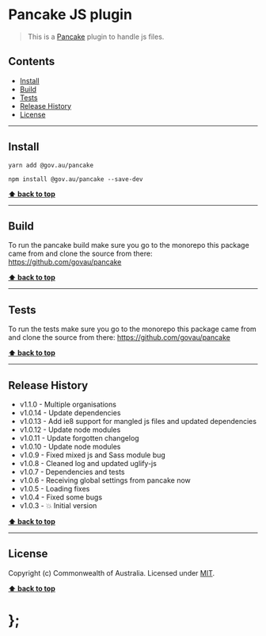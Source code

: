 Pancake JS plugin
=================

> This is a [Pancake](https://github.com/govau/pancake) plugin to handle js files.


## Contents

* [Install](#install)
* [Build](#build)
* [Tests](#tests)
* [Release History](#release-history)
* [License](#license)


----------------------------------------------------------------------------------------------------------------------------------------------------------------


## Install


```shell
yarn add @gov.au/pancake
```

```shell
npm install @gov.au/pancake --save-dev
```


**[⬆ back to top](#contents)**


----------------------------------------------------------------------------------------------------------------------------------------------------------------


## Build

To run the pancake build make sure you go to the monorepo this package came from and clone the source from there: https://github.com/govau/pancake


**[⬆ back to top](#contents)**


----------------------------------------------------------------------------------------------------------------------------------------------------------------


## Tests

To run the tests make sure you go to the monorepo this package came from and clone the source from there: https://github.com/govau/pancake


**[⬆ back to top](#contents)**


----------------------------------------------------------------------------------------------------------------------------------------------------------------


## Release History

* v1.1.0  - Multiple organisations
* v1.0.14 - Update dependencies
* v1.0.13 - Add ie8 support for mangled js files and updated dependencies
* v1.0.12 - Update node modules
* v1.0.11 - Update forgotten changelog
* v1.0.10 - Update node modules
* v1.0.9  - Fixed mixed js and Sass module bug
* v1.0.8  - Cleaned log and updated uglify-js
* v1.0.7  - Dependencies and tests
* v1.0.6  - Receiving global settings from pancake now
* v1.0.5  - Loading fixes
* v1.0.4  - Fixed some bugs
* v1.0.3  - 💥 Initial version


**[⬆ back to top](#contents)**


----------------------------------------------------------------------------------------------------------------------------------------------------------------


## License

Copyright (c) Commonwealth of Australia.
Licensed under [MIT](https://raw.githubusercontent.com/govau/pancake/master/LICENSE).


**[⬆ back to top](#contents)**

# };

